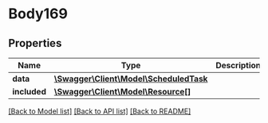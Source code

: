 # Body169

## Properties
Name | Type | Description | Notes
------------ | ------------- | ------------- | -------------
**data** | [**\Swagger\Client\Model\ScheduledTask**](ScheduledTask.md) |  | [optional] 
**included** | [**\Swagger\Client\Model\Resource[]**](Resource.md) |  | [optional] 

[[Back to Model list]](../../README.md#documentation-for-models) [[Back to API list]](../../README.md#documentation-for-api-endpoints) [[Back to README]](../../README.md)

